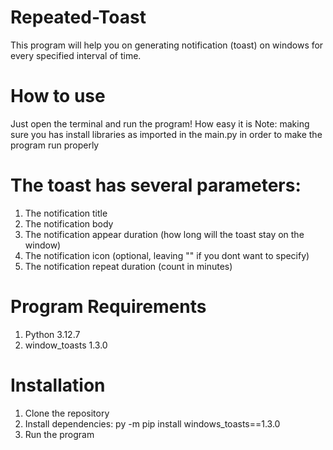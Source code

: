 # Repeated-Toast
This program will help you on generating notification (toast) on windows for every specified interval of time.

# How to use
Just open the terminal and run the program! How easy it is
Note: making sure you has install libraries as imported in the main.py in order to make the program run properly

# The toast has several parameters:
1. The notification title
2. The notification body
3. The notification appear duration (how long will the toast stay on the window)
4. The notification icon (optional, leaving "" if you dont want to specify)
5. The notification repeat duration (count in minutes)

# Program Requirements
1. Python 3.12.7
2. window_toasts 1.3.0

# Installation
1. Clone the repository
2. Install dependencies: py -m pip install windows_toasts==1.3.0
3. Run the program
